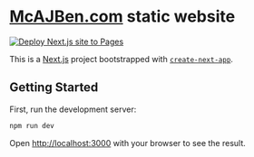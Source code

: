 # [McAJBen.com](https://www.McAJBen.com) static website

[![Deploy Next.js site to Pages](https://github.com/McAJBen/mcajben.github.io/actions/workflows/deploy.yml/badge.svg)](https://github.com/McAJBen/mcajben.github.io/actions/workflows/deploy.yml)

This is a [Next.js](https://nextjs.org/) project bootstrapped with [`create-next-app`](https://github.com/vercel/next.js/tree/canary/packages/create-next-app).

## Getting Started

First, run the development server:

```bash
npm run dev
```

Open [http://localhost:3000](http://localhost:3000) with your browser to see the result.
